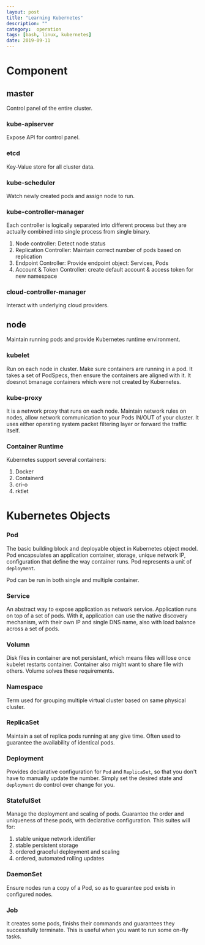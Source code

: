 ```yaml
---
layout: post
title: "Learning Kubernetes"
description: ""
category:  operation
tags: [bash, linux, kubernetes]
date: 2019-09-11
---
```


# Component
## master

Control panel of the entire cluster.

### kube-apiserver
Expose API for control panel.

### etcd
Key-Value store for all cluster data.

### kube-scheduler
Watch newly created pods and assign node to run.

### kube-controller-manager
Each controller is logically separated into different process but they are actually combined into single process from single binary.

1. Node controller: Detect node status
2. Replication Controller: Maintain correct number of pods based on replication
3. Endpoint Controller: Provide endpoint object: Services, Pods
4. Account & Token Controller: create default account & access token for new namespace

### cloud-controller-manager
Interact with underlying cloud providers.


## node
Maintain running pods and provide Kubernetes runtime environment.

### kubelet
Run on each node in cluster.
Make sure containers are running in a pod. It takes a set of PodSpecs, then ensure the containers are aligned with it.
It doesnot bmanage containers which were not created by Kubernetes.

### kube-proxy
It is a network proxy that runs on each node.
Maintain network rules on nodes, allow network communication to your Pods IN/OUT of your cluster.
It uses either operating system packet filtering layer or forward the traffic itself.

### Container Runtime
Kubernetes support several containers:

1. Docker
2. Containerd
3. cri-o
4. rktlet

# Kubernetes Objects

### Pod
The basic building block and deployable object in Kubernetes object model.
Pod encapsulates an application container, storage, unique network IP, configuration that define the way container runs.
Pod represents a unit of `deployment`.

Pod can be run in both single and multiple container.

### Service
An abstract way to expose application as network service. Application runs on top of a set of pods.
With it, application can use the native discovery mechanism, with their own IP and single DNS name, also with load balance across a set of pods.

### Volumn
Disk files in container are not persistant, which means files will lose once kubelet restarts container. Container also might want to share file with others.
Volume solves these requirements.

### Namespace
Term used for grouping multiple virtual cluster based on same physical cluster.

### ReplicaSet
Maintain a set of replica pods running at any give time. Often used to guarantee the availability of identical pods.

### Deployment
Provides declarative configuration for `Pod` and `ReplicaSet`, so that you don't have to manually update the number. Simply set the desired state and `deployment` do control over change for you.

### StatefulSet
Manage the deployment and scaling of pods. Guarantee the order and uniqueness of these pods, with declarative configuration.
This suites will for:

1. stable unique network identifier
2. stable persistent storage
3. ordered graceful deployment and scaling
4. ordered, automated rolling updates

### DaemonSet
Ensure nodes run a copy of a Pod, so as to guarantee pod exists in configured nodes.

### Job
It creates some pods, finishs their commands and guarantees they successfully terminate.
This is useful when you want to run some on-fly tasks.
